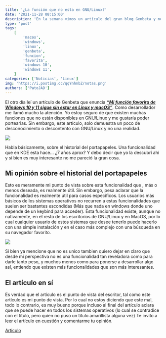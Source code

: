 ```yaml
---
title: '¿La función que no esta en GNU/Linux?'
date: '2021-11-28 08:15:00'
description: 'En la semana vimos un artículo del gran blog Genbeta y nos pareció correcto hacer una reflexión sobre dicha publicación.'
type: 'post'
tags:
    [
        'macos',
        'windows',
        'linux',
        'genbeta',
        'funcion',
        'favorita',
        'windows 10',
        'windows 11',
    ]
categories: ['Noticias', 'Linux']
img: 'https://i.postimg.cc/qqYnhnbZ/notas.png'
authors: ['PatoJAD']
---
```


El otro día leí un artículo de Genbeta que enuncia **_[“Mi función favorita de Windows 10 y 11 sigue sin estar en Linux y macOS”](https://www.genbeta.com/windows/mi-funcion-favorita-windows-10-11-sigue-estar-linux-macos-asi-puedes-anadir-te-mejore-vida)_**. Como desarrollador me llamó mucho la atención. Yo estoy seguro de que existen muchas funciones que no están disponibles en GNU/Linux y me gustaría poder portearlas. Sin embargo, este artículo, solo demuestra un poco de desconocimiento o descontento con GNU/Linux y no una realidad.

![](https://i.blogs.es/d6b8bd/portapapeles-windows-11/1366_2000.jpg)

Habla básicamente, sobre el historial del portapapeles. Una funcionalidad que en KDE esta hace… ¿7 años aprox? Y debo decir que yo la descubrí ahí y si bien es muy interesante no me pareció la gran cosa.

## Mi opinión sobre el historial del portapapeles

Esto es meramente mi punto de vista sobre esta funcionalidad que , más o menos deseada, es realmente útil. Sin embargo, pesa aclarar que la funcionalidad es realmente útil para casos específicos. Los usuarios más básicos de los sistemas operativos no recurren a estas funcionalidades que suelen ser bastantes escondidas (Más que nada en windows donde uno depende de un keybind para acceder). Esta funcionalidad existe, aunque no nativamente, en el resto de los escritorios de GNU/Linux y en MacOS, por lo cual cualquier usuario de estos sistemas que desee tenerlo puede hacerlo con una simple instalación y en el caso más complejo con una búsqueda en su navegador favorito.

![](http://www.kdeblog.com/wp-content/uploads/2016/03/Klipper.png)

Si bien ya mencione que no es unico tambien quiero dejar en claro que desde mi perspectiva no es una funcionalidad tan reveladora como para darle tanto peso, y muchos menos como para ponerse a desarrollar algo así, entiendo que existen más funcionalidades que son más interesantes.

## El artículo en sí

Es verdad que el artículo es el punto de vista del escritor, tal como este artículo es mi punto de vista. Por lo cual no estoy diciendo que este mal, todo lo contrario, es muy bueno porque incluso al final del artículo aclara que se puede hacer en todos los sistemas operativos (lo cual se contradice con el título, pero quien no puso un título amarillista alguna vez)
Te invito a leer el artículo en cuestión y comentarme tu opinión.

[Articulo](https://www.genbeta.com/windows/mi-funcion-favorita-windows-10-11-sigue-estar-linux-macos-asi-puedes-anadir-te-mejore-vida)
